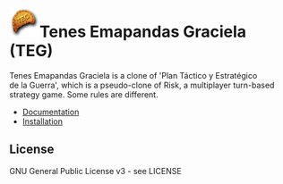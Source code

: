 ![icon](https://github.com/wfx/teg/blob/master/docs/assets/teg_icono.png)Tenes Emapandas Graciela (TEG)
=========================================

Tenes Emapandas Graciela is a clone of 'Plan Táctico y Estratégico  
de la Guerra', which is a pseudo-clone of Risk, a multiplayer turn-based  
strategy game. Some rules are different.

- [Documentation](https://wfx.github.io/teg/)
- [Installation](https://wfx.github.io/teg/install/)

## License ##

GNU General Public License v3 - see LICENSE

